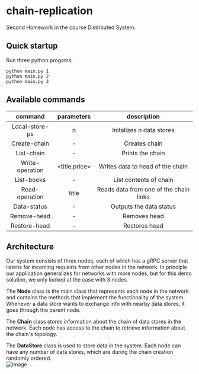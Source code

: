 # chain-replication
Second Homework in the course Distributed System.
## Quick startup 
Run three python progams:

    python main.py 1
    python main.py 2
    python main.py 3


## Available commands

|     command      | parameters |              description               | 
|:----------------:|:----------:|:--------------------------------------:|
|  Local-store-ps  |     n      |        Initalizes n data stores        |
|  Create-chain    |     -      |             Creates chain              |
|   List-chain   |     -      |            Prints the chain            |
|    Write-operation    |    <title,price>    |    Writes data to head of the chain    |
|    List-books   |     -      |         List contents of chain         |
|  Read-operation   |     title      | Reads data from one of the chain links |
|   Data-status   |     -      |        Outputs the data status         |
| Remove-head |     -      |              Removes head              |
| Restore-head |     -      |             Restores head              |

## Architecture


Our system consists of three nodes, each of which has a gRPC server that listens for incoming requests from other nodes in the network. In principle our application generalizes for networks with more nodes, but for this demo solution, we only looked at the case with 3 nodes.<br>

The **Node** class is the main class that represents each node in the network and contains the methods that implement the functionality of the system. Whenever a data store wants to exchange info with nearby data stores, it goes through the parent node. <br>

The **Chain** class stores information about the chain of data stores in the network. Each node has access to the chain to retrieve information about the chain's topology.  <br>

The **DataStore** class is used to store data in the system. Each node can have any number of data stores, which are during the chain creation randomly ordered.<br>
![image](https://user-images.githubusercontent.com/37042229/236919717-e4a24ed1-85d4-4b1b-a871-801ae53d8698.png)
